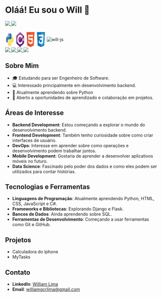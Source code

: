 # Oláá! Eu sou o Will 👋
<div>
  <a href="https://github.com/WilliamL1ma">
    <img height="180em" src="https://github-readme-stats.vercel.app/api?username=WilliamL1ma&show_icons=true&theme=dark&include_all_commits=true&count_private=true" />
    <img height="180em" src="https://github-readme-stats.vercel.app/api/top-langs/?username=WilliamL1ma&layout=compact&langs_count=16&theme=dark" />
  </a>
</div>

<div style="display: inline_block"><br>
<img align="center" alt="will-Python" height="50" width="30" src="https://raw.githubusercontent.com/devicons/devicon/master/icons/python/python-original.svg">
<img align="center" alt="will-Csharp" height="50" width="30" src="https://raw.githubusercontent.com/devicons/devicon/master/icons/csharp/csharp-original.svg">
<img align="center" alt="will-HTML" height="50" width="30" src="https://raw.githubusercontent.com/devicons/devicon/master/icons/html5/html5-original.svg">
<img align="center" alt="will-CSS" height="50" width="30" src="https://raw.githubusercontent.com/devicons/devicon/master/icons/css3/css3-original.svg">
<img align="center" alt="will-js" height="50" width="30" src="https://cdn.jsdelivr.net/gh/devicons/devicon@latest/icons/javascript/javascript-original.svg">
</div>
<div>
  <a href="https://www.instagram.com/_.lima436/" target="_blank">
    <img src="https://img.shields.io/badge/-Instagram-323446?style=for-the-badge&logo=instagram&logoColor=white" target="_blank">
  </a>
  <a href="https://discord.gg/FFaCyYtm6w" target="_blank">
    <img src="https://img.shields.io/badge/Discord-7289DA?style=for-the-badge&logo=discord&logoColor=white" target="_blank">
  </a>
  <a href="mailto:williamgcrlima@gmail.com">
    <img src="https://img.shields.io/badge/-Gmail-333333?style=for-the-badge&logo=gmail&logoColor=white" target="_blank">
  </a>
  <a href="https://www.linkedin.com/in/william-l1ma/" target="_blank">
    <img src="https://img.shields.io/badge/-LinkedIn-0077B5?style=for-the-badge&logo=linkedin&logoColor=white" target="_blank">
  </a>
</div> 

  
## Sobre Mim

- 🎓 Estudando para ser Engenheiro de Software.
- 💻 Interessado principalmente em desenvolvimento backend.
- 🌱 Atualmente aprendendo sobre Python
- 🤝 Aberto a oportunidades de aprendizado e colaboração em projetos.

## Áreas de Interesse

- **Backend Development**: Estou começando a explorar o mundo do desenvolvimento backend.
- **Frontend Development**: Também tenho curiosidade sobre como criar interfaces de usuário.
- **DevOps**: Interesse em aprender sobre como operações e desenvolvimento podem trabalhar juntos.
- **Mobile Development**: Gostaria de aprender a desenvolver aplicativos móveis no futuro.
- **Data Science**: Fascinado pelo poder dos dados e como eles podem ser utilizados para contar histórias.

## Tecnologias e Ferramentas

- **Linguagens de Programação**: Atualmente aprendendo Python, HTML, CSS, JavaScript e C#.
- **Frameworks e Bibliotecas**: Explorando Django e Flask.
- **Bancos de Dados**: Ainda aprendendo sobre SQL.
- **Ferramentas de Desenvolvimento**: Começando a usar ferramentas como Git e GitHub.

## Projetos
- Calculadora do Iphone
- MyTasks

## Contato

- **LinkedIn**: [William Lima](https://www.linkedin.com/in/william-l1ma/)
- **Email**: [williamgcrlima@gmail.com](mailto:williamgcrlima@gmail.com)
